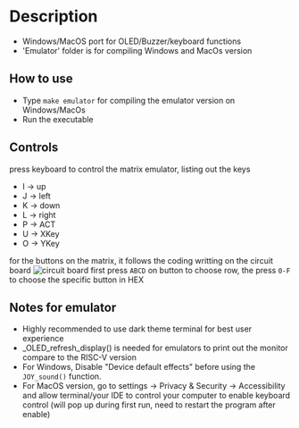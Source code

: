 # Description

* Windows/MacOS port for OLED/Buzzer/keyboard functions
* 'Emulator' folder is for compiling Windows and MacOs version

## How to use
* Type ```make emulator``` for compiling the emulator version on Windows/MacOs
* Run the executable

## Controls
press keyboard to control the matrix emulator, listing out the keys
* I -> up
* J -> left
* K -> down
* L -> right
* P -> ACT
* U -> XKey
* O -> YKey

for the buttons on the matrix, it follows the coding writting on the circuit board
![circuit board](/assets/images/inspire_matrix.jpeg)
first press ```ABCD``` on button to choose row, the press ```0-F``` to choose the specific button in HEX

## Notes for emulator

* Highly recommended to use dark theme terminal for best user experience
* _OLED_refresh_display() is needed for emulators to print out the monitor compare to the RISC-V version
* For Windows, Disable "Device default effects" before using the `JOY_sound()` function.
* For MacOS version, go to settings -> Privacy & Security -> Accessibility and allow terminal/your IDE to control your computer to enable keyboard control (will pop up during first run, need to restart the program after enable)
